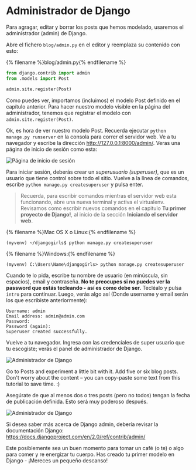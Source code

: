 # Administrador de Django

Para agragar, editar y borrar los posts que hemos modelado, usaremos el administrador (admin) de Django.

Abre el fichero `blog/admin.py` en el editor y reemplaza su contenido con esto:

{% filename %}blog/admin.py{% endfilename %}

```python
from django.contrib import admin
from .models import Post

admin.site.register(Post)
```

Como puedes ver, importamos (incluimos) el modelo Post definido en el capítulo anterior. Para hacer nuestro modelo visible en la página del administrador, tenemos que registrar el modelo con `admin.site.register(Post)`.

Ok, es hora de ver nuestro modelo Post. Recuerda ejecutar `python manage.py runserver` en la consola para correr el servidor web. Ve a tu navegador y escribe la dirección http://127.0.0.1:8000/admin/. Veras una página de inicio de sesión como esta:

![Página de inicio de sesión](images/login_page2.png)

Para iniciar sesión, deberás crear un *superusuario (superuser)*, que es un usuario que tiene control sobre todo el sitio. Vuelve a la línea de comandos, escribe `python manage.py createsuperuser` y pulsa enter.

> Recuerda, para escribir comandos mientras el servidor web esta funcionando, abre una nueva terminal y activa el virtualenv. Revisamos como escribir nuevos comandos en el capitulo **Tu primer proyecto de Django!**, al inicio de la sección **Iniciando el servidor web**.

{% filename %}Mac OS X o Linux:{% endfilename %}

    (myvenv) ~/djangogirls$ python manage.py createsuperuser
    

{% filename %}Windows:{% endfilename %}

    (myvenv) C:\Users\Name\djangogirls> python manage.py createsuperuser
    

Cuando te lo pida, escribe tu nombre de usuario (en minúscula, sin espacios), email y contraseña. **No te preocupes si no puedes ver la password que estás tecleando - así es como debe ser.** Tecléalo y pulsa `intro` para continuar. Luego, verás algo así (Donde username y email serán los que escribiste anteriormente):

    Username: admin
    Email address: admin@admin.com
    Password:
    Password (again):
    Superuser created successfully.
    

Vuelve a tu navegador. Ingresa con las credenciales de super usuario que tu escogiste; verás el panel de administrador de Django.

![Administrador de Django](images/django_admin3.png)

Go to Posts and experiment a little bit with it. Add five or six blog posts. Don't worry about the content – you can copy-paste some text from this tutorial to save time. :)

Asegúrate de que al menos dos o tres posts (pero no todos) tengan la fecha de publicación definida. Esto será muy poderoso después.

![Administrador de Django](images/edit_post3.png)

Si desea saber más acerca de Django admin, debería revisar la documentación Django: https://docs.djangoproject.com/en/2.0/ref/contrib/admin/

Este posiblemente sea un buen momento para tomar un café (o te) o algo para comer y re energizar tu cuerpo. Has creado tu primer modelo en Django - ¡Mereces un pequeño descanso!